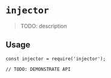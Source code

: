 # `injector`

> TODO: description

## Usage

```
const injector = require('injector');

// TODO: DEMONSTRATE API
```
